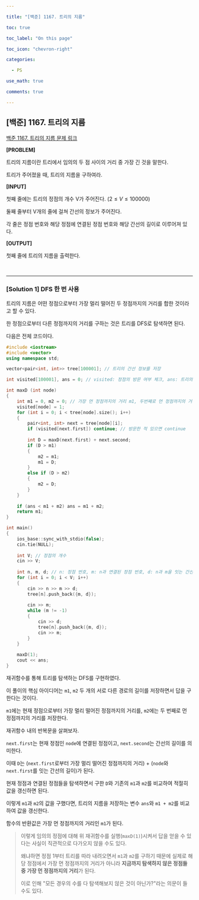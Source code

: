 ```yaml
---

title: "[백준] 1167. 트리의 지름"

toc: true

toc_label: "On this page"

toc_icon: "chevron-right"

categories:

  - PS

use_math: true

comments: true

---
```


## [백준] 1167. 트리의 지름

[백준 1167. 트리의 지름 문제 링크](https://www.acmicpc.net/problem/1167)

**[PROBLEM]**

트리의 지름이란 트리에서 임의의 두 점 사이의 거리 중 가장 긴 것을 말한다.

트리가 주어졌을 때, 트리의 지름을 구하여라.

**[INPUT]**

첫째 줄에는 트리의 정점의 개수 V가 주어진다. ($2 \leq V \leq 100000$)

둘째 줄부터 V개의 줄에 걸쳐 간선의 정보가 주어진다.

각 줄은 정점 번호와 해당 정점에 연결된 정점 번호와 해당 간선의 길이로 이루어져 있다.

**[OUTPUT]**

첫째 줄에 트리의 지름을 출력한다.

<br/>

---

### [Solution 1] DFS 한 번 사용

트리의 지름은 어떤 정점으로부터 가장 멀리 떨어진 두 정점까지의 거리를 합한 것이라고 할 수 있다.

한 정점으로부터 다른 정점까지의 거리를 구하는 것은 트리를 DFS로 탐색하면 된다.

다음은 전체 코드이다.

```cpp
#include <iostream>
#include <vector>
using namespace std;

vector<pair<int, int>> tree[100001]; // 트리의 간선 정보를 저장

int visited[100001], ans = 0; // visited: 정점의 방문 여부 체크, ans: 트리의 지름 저장

int maxD (int node)
{
    int m1 = 0, m2 = 0; // 가장 먼 정점까지의 거리 m1, 두번째로 먼 정점까지의 거리 m2
    visited[node] = 1;
    for (int i = 0; i < tree[node].size(); i++)
    {
        pair<int, int> next = tree[node][i];
        if (visited[next.first]) continue; // 방문한 적 있으면 continue
        
        int D = maxD(next.first) + next.second;
        if (D > m1)
        {
            m2 = m1;
            m1 = D;
        }
        else if (D > m2)
        {
            m2 = D;
        }
    }
    
    if (ans < m1 + m2) ans = m1 + m2;
    return m1;
}

int main()
{
    ios_base::sync_with_stdio(false);
    cin.tie(NULL);
    
    int V; // 정점의 개수
    cin >> V;
    
    int n, m, d; // n: 정점 번호, m: n과 연결된 정점 번호, d: n과 m을 잇는 간선의 길이
    for (int i = 0; i < V; i++)
    {
        cin >> n >> m >> d;
        tree[n].push_back({m, d});
        
        cin >> m;
        while (m != -1)
        {
            cin >> d;
            tree[n].push_back({m, d});
            cin >> m;
        }
    }
    
    maxD(1);
    cout << ans;
}
```

재귀함수를 통해 트리를 탐색하는 DFS를 구현하였다.

이 풀이의 핵심 아이디어는 `m1`, `m2` 두 개의 서로 다른 경로의 길이를 저장하면서 답을 구한다는 것이다.

`m1`에는 현재 정점으로부터 가장 멀리 떨어진 정점까지의 거리를, `m2`에는 두 번째로 먼 정점까지의 거리를 저장한다.

재귀함수 내의 반복문을 살펴보자.

`next.first`는 현재 정점인 `node`에 연결된 정점이고, `next.second`는 간선의 길이를 의미한다.

이때 `D`는 (`next.first`로부터 가장 멀리 떨어진 정점까지의 거리) + (`node`와 `next.first`를 잇는 간선의 길이)가 된다.

현재 정점과 연결된 정점들을 탐색하면서 구한 `D`와 기존의 `m1`과 `m2`를 비교하여 적절히 값을 갱신하면 된다.

이렇게 `m1`과 `m2`의 값을 구했다면, 트리의 지름을 저장하는 변수 `ans`와 `m1 + m2`를 비교하여 값을 갱신한다.

함수의 반환값은 가장 먼 정점까지의 거리인 `m1`가 된다.

> 이렇게 임의의 정점에 대해 위 재귀함수를 실행(`maxD(1)`)시켜서 답을 얻을 수 있다는 사실이 직관적으로 다가오지 않을 수도 있다.
> 
> 왜냐하면 정점 1부터 트리를 따라 내려오면서 `m1`과 `m2`를 구하기 때문에 실제로 해당 정점에서 가장 먼 정점까지의 거리가 아니라 **지금까지 탐색하지 않은 정점들 중 가장 먼 정점까지의 거리**가 된다.
> 
> 이로 인해 "모든 경우의 수를 다 탐색해보지 않은 것이 아닌가?"라는 의문이 들 수도 있다.
> 
> 













